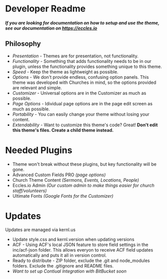 # Developer Readme
##### If you are looking for documentation on how to setup and use the theme, see our documentation on https://eccles.io

## Philosophy
  - *Presentation* - Themes are for presentation, not functionality.
  - *Functionality* - Something that adds functionality needs to be in our plugin, unless the functionality provides something unique to this theme.
  - *Speed* - Keep the theme as lightweight as possible.
  - *Options* - We don't provide endless, confusing option panels. This theme was developed with Churches in mind, so the options provided are relevant and simple.
  - *Customizer* - Universal options are in the Customizer as much as possible.
  - *Page Options* - Idividual page options are in the page edit screen as much as possible.
  - *Portability* - You can easily change your theme without losing your content.
  - *Extendability* - Want to customize this theme's code? Great! **Don't edit this theme's files. Create a child theme instead.**

# Needed Plugins
  - Theme won't break without these plugins, but key functionality will be gone.
  - Advanced Custom Fields PRO *(page options)*
  - Church Theme Content *(Sermons, Events, Locations, People)*
  - Eccles.io Admin *(Our custom admin to make things easier for church staff/volunteers)*
  - Ultimate Fonts *(Google Fonts for the Customizer)*

# Updates
Updates are managed via kernl.us
  - Update style.css and kernl.version when updating versions
  - ACF - Using ACF's local JSON feature to store field settings in the inc/acf-json folder. This allows everyon to receive ACF field updates automatically and puts it all in version control.
  - Ready to distribute - ZIP folder, exclude the .git and node_modules folders. Exclude the .gitignore and README files.
  - *Want to set up Contiual Integration with BitBucket soon*
